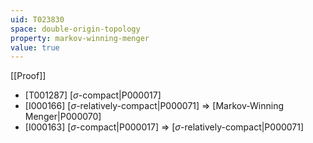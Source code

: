 ```yaml
---
uid: T023830
space: double-origin-topology
property: markov-winning-menger
value: true
---
```

[[Proof]]

* [T001287] [$\sigma$-compact|P000017]
* [I000166] [$\sigma$-relatively-compact|P000071] => [Markov-Winning Menger|P000070]
* [I000163] [$\sigma$-compact|P000017] => [$\sigma$-relatively-compact|P000071]

